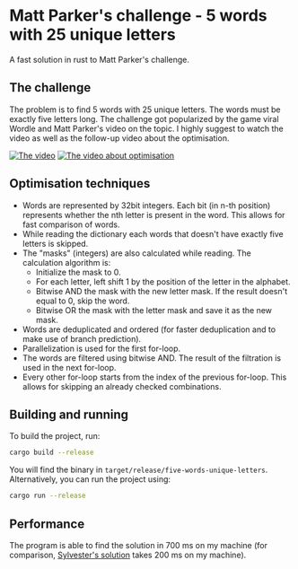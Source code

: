 # Matt Parker's challenge - 5 words with 25 unique letters

A fast solution in rust to Matt Parker's challenge.

## The challenge

The problem is to find 5 words with 25 unique letters. The words must be exactly five letters long. The challenge got
popularized by the game viral Wordle and Matt Parker's video on the topic. I highly suggest to watch the video as well
as the follow-up video about the optimisation.

[![The video](https://img.youtube.com/vi/_-AfhLQfb6w/0.jpg)](https://www.youtube.com/watch?v=_-AfhLQfb6w)
[![The video about optimisation](https://img.youtube.com/vi/c33AZBnRHks/0.jpg)](https://www.youtube.com/watch?v=c33AZBnRHks)

## Optimisation techniques

- Words are represented by 32bit integers. Each bit (in n-th position) represents whether the nth letter is present in
  the word. This allows for fast comparison of words.
- While reading the dictionary each words that doesn't have exactly five letters is skipped.
- The "masks" (integers) are also calculated while reading. The calculation algorithm is:
    - Initialize the mask to 0.
    - For each letter, left shift 1 by the position of the letter in the alphabet.
    - Bitwise AND the mask with the new letter mask. If the result doesn't equal to 0, skip the word.
    - Bitwise OR the mask with the letter mask and save it as the new mask.
- Words are deduplicated and ordered (for faster deduplication and to make use of branch prediction).
- Parallelization is used for the first for-loop.
- The words are filtered using bitwise AND. The result of the filtration is used in the next for-loop.
- Every other for-loop starts from the index of the previous for-loop. This allows for skipping an already checked
  combinations.

## Building and running

To build the project, run:

```bash
cargo build --release
```

You will find the binary in `target/release/five-words-unique-letters`. Alternatively, you can run the project using:

```bash
cargo run --release
```

## Performance

The program is able to find the solution in 700 ms on my machine (for
comparison, [Sylvester's solution](https://github.com/oisyn/parkerwords) takes 200 ms on
my machine).